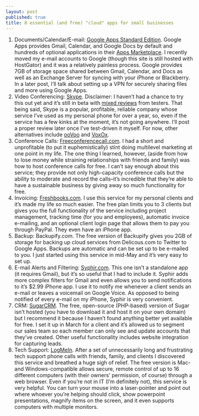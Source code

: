 ```yaml
---
layout: post
published: true
title: 8 essential (and free) "cloud" apps for small businesses
---
```

1. Documents/Calendar/E-mail: [Google Apps Standard Edition](http://www.google.com/apps/intl/en/group/index.html). Google Apps provides Gmail, Calendar, and Google Docs by default and hundreds of optional applications in their [Apps Marketplace](http://www.google.com/enterprise/marketplace/). I recently moved my e-mail accounts to Google (though this site is still hosted with HostGator) and it was a relatively painless process. Google provides 7GB of storage space shared between Gmail, Calendar, and Docs as well as an Exchange Server for syncing with your iPhone or Blackberry. In a later post, I’ll talk about setting up a VPN for securely sharing files and more using Google Apps.
2. Video Conferencing: [Skype](http://www.skype.com/intl/en-us/get-skype/on-your-computer/windows/beta/). Disclaimer: I haven’t had a chance to try this out yet and it’s still in beta with [mixed reviews](http://m.news.com/2166-12_3-20005816-12.html) from testers. That being said, Skype is a popular, profitable, reliable company whose service I’ve used as my personal phone for over a year, so, even if the service has a few kinks at the moment, it’s not going anywhere. I’ll post a proper review later once I’ve test-driven it myself. For now, other alternatives include [ooVoo](http://www.oovoo.com/) and [VoxOx](http://www.voxox.com/home.php).
3. Conference Calls: [Freeconferencecall.com](http://www.freeconferencecall.com/). I had a short and unprofitable (to put it euphemistically) stint doing multilevel marketing at one point in my life. The one thing I learned, however, (aside from how to lose money while straining relationships with friends and family) was how to host conference calls for free. I can’t say enough about this service; they provide not only high-capacity conference calls but the ability to moderate and record the calls–it’s incredible that they’re able to have a sustainable business by giving away so much functionality for free.
4. Invoicing: [Freshbooks.com](http://www.freshbooks.com/). I use this service for my personal clients and it’s made my life so much easier. The free plan limits you to 3 clients but gives you the full functionality of the service including project management, tracking time (for you and employees), automatic invoice e-mailing, and an optional client login page that allows them to pay you through PayPal. They even have an iPhone app.
5. Backup: Backupify.com. The free version of Backupify gives you 2GB of storage for backing up cloud services from Delicous.com to Twitter to Google Apps. Backups are automatic and can be set up to be e-mailed to you. I just started using this service in mid-May and it’s very easy to set up.
6. E-mail Alerts and Filtering: [Syphir.com](http://www.syphir.com/). This one isn’t a standalone app (it requires Gmail), but it’s so useful that I had to include it. Syphir adds more complex filters for Gmail and even allows you to send notifications to it’s $2.99 iPhone app. I use it to notify me whenever a client sends an e-mail or leaves a voicemail on Google Voice. As opposed to being notified of every e-mail on my iPhone, Syphir is very convenient.
7. CRM: [SugarCRM](http://www.sugarcrm.com/crm/download/sugar-suite.html). The free, open-source (PHP-based) version of Sugar isn’t hosted (you have to download it and host it on your own domain) but I recommend it because I haven’t found anything better yet available for free. I set it up in March for a client and it’s allowed us to segment our sales team so each member can only see and update accounts that they’ve created. Other useful functionality includes website integration for capturing leads.
8. Tech Support: [LogMeIn](http://www.logmein.com/). After a set of unnecessarily long and frustrating tech support phone calls with friends, family, and clients I discovered this service and breathed a huge sigh of relief. The free version is Mac- and Windows-compatible allows secure, remote control of up to 16 different computers (with their owners’ permission, of course) through a web browser. Even if you’re not in IT (I’m definitely not), this service is very helpful. You can turn your mouse into a laser-pointer and point out where whoever you’re helping should click, show powerpoint presentations, magnify items on the screen, and it even supports computers with multiple monitors.
